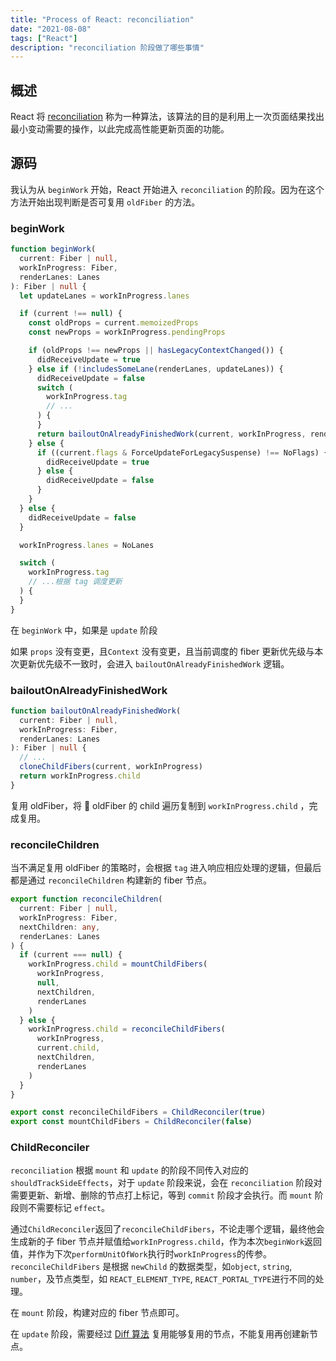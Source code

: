 ```yaml
---
title: "Process of React: reconciliation"
date: "2021-08-08"
tags: ["React"]
description: "reconciliation 阶段做了哪些事情"
---
```


## 概述

React 将 [reconciliation](https://reactjs.org/docs/reconciliation.html) 称为一种算法，该算法的目的是利用上一次页面结果找出最小变动需要的操作，以此完成高性能更新页面的功能。

## 源码

我认为从 `beginWork` 开始，React 开始进入 `reconciliation` 的阶段。因为在这个方法开始出现判断是否可复用 `oldFiber` 的方法。

### beginWork

```ts
function beginWork(
  current: Fiber | null,
  workInProgress: Fiber,
  renderLanes: Lanes
): Fiber | null {
  let updateLanes = workInProgress.lanes

  if (current !== null) {
    const oldProps = current.memoizedProps
    const newProps = workInProgress.pendingProps

    if (oldProps !== newProps || hasLegacyContextChanged()) {
      didReceiveUpdate = true
    } else if (!includesSomeLane(renderLanes, updateLanes)) {
      didReceiveUpdate = false
      switch (
        workInProgress.tag
        // ...
      ) {
      }
      return bailoutOnAlreadyFinishedWork(current, workInProgress, renderLanes)
    } else {
      if ((current.flags & ForceUpdateForLegacySuspense) !== NoFlags) {
        didReceiveUpdate = true
      } else {
        didReceiveUpdate = false
      }
    }
  } else {
    didReceiveUpdate = false
  }

  workInProgress.lanes = NoLanes

  switch (
    workInProgress.tag
    // ...根据 tag 调度更新
  ) {
  }
}
```

在 `beginWork` 中，如果是 `update` 阶段

如果 `props` 没有变更，且`Context` 没有变更，且当前调度的 fiber 更新优先级与本次更新优先级不一致时，会进入 `bailoutOnAlreadyFinishedWork` 逻辑。

### bailoutOnAlreadyFinishedWork

```ts
function bailoutOnAlreadyFinishedWork(
  current: Fiber | null,
  workInProgress: Fiber,
  renderLanes: Lanes
): Fiber | null {
  // ...
  cloneChildFibers(current, workInProgress)
  return workInProgress.child
}
```

复用 oldFiber，将  oldFiber 的 child 遍历复制到 `workInProgress.child` ，完成复用。

### reconcileChildren

当不满足复用 oldFiber 的策略时，会根据 `tag` 进入响应相应处理的逻辑，但最后都是通过 `reconcileChildren` 构建新的 fiber 节点。

```ts
export function reconcileChildren(
  current: Fiber | null,
  workInProgress: Fiber,
  nextChildren: any,
  renderLanes: Lanes
) {
  if (current === null) {
    workInProgress.child = mountChildFibers(
      workInProgress,
      null,
      nextChildren,
      renderLanes
    )
  } else {
    workInProgress.child = reconcileChildFibers(
      workInProgress,
      current.child,
      nextChildren,
      renderLanes
    )
  }
}

export const reconcileChildFibers = ChildReconciler(true)
export const mountChildFibers = ChildReconciler(false)
```

### ChildReconciler

`reconciliation` 根据 `mount` 和 `update` 的阶段不同传入对应的 `shouldTrackSideEffects`，对于 `update` 阶段来说，会在 `reconciliation` 阶段对需要更新、新增、删除的节点打上标记，等到 `commit` 阶段才会执行。而 `mount` 阶段则不需要标记 `effect`。

通过`ChildReconciler`返回了`reconcileChildFibers`，不论走哪个逻辑，最终他会生成新的子 fiber 节点并赋值给`workInProgress.child`，作为本次`beginWork`返回值，并作为下次`performUnitOfWork`执行时`workInProgress`的传参。`reconcileChildFibers` 是根据 `newChild` 的数据类型，如`object`, `string`, `number`，及节点类型，如 `REACT_ELEMENT_TYPE`, `REACT_PORTAL_TYPE`进行不同的处理。

在 `mount` 阶段，构建对应的 fiber 节点即可。

在 `update` 阶段，需要经过 [Diff 算法](/react/diff) 复用能够复用的节点，不能复用再创建新节点。